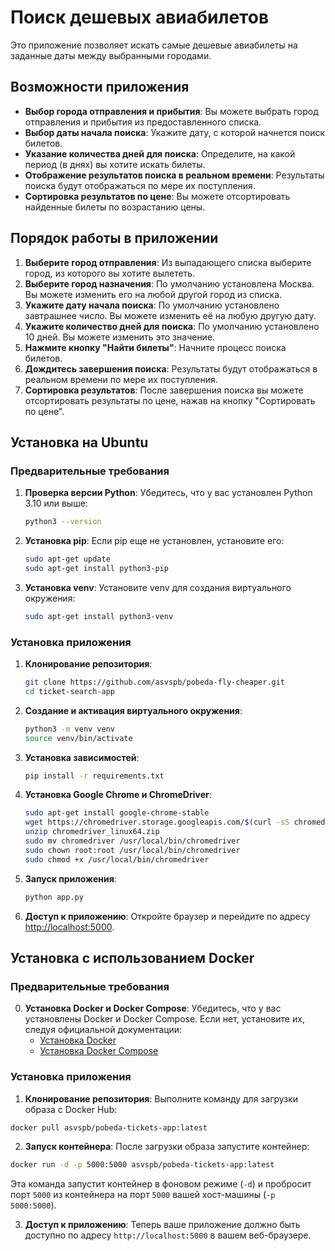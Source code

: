 # Поиск дешевых авиабилетов

Это приложение позволяет искать самые дешевые авиабилеты на заданные даты между выбранными городами.

## Возможности приложения

- **Выбор города отправления и прибытия**: Вы можете выбрать город отправления и прибытия из предоставленного списка.
- **Выбор даты начала поиска**: Укажите дату, с которой начнется поиск билетов.
- **Указание количества дней для поиска**: Определите, на какой период (в днях) вы хотите искать билеты.
- **Отображение результатов поиска в реальном времени**: Результаты поиска будут отображаться по мере их поступления.
- **Сортировка результатов по цене**: Вы можете отсортировать найденные билеты по возрастанию цены.

## Порядок работы в приложении

1. **Выберите город отправления**: Из выпадающего списка выберите город, из которого вы хотите вылететь.
2. **Выберите город назначения**: По умолчанию установлена Москва. Вы можете изменить его на любой другой город из списка.
3. **Укажите дату начала поиска**: По умолчанию установлено завтрашнее число. Вы можете изменить её на любую другую дату.
4. **Укажите количество дней для поиска**: По умолчанию установлено 10 дней. Вы можете изменить это значение.
5. **Нажмите кнопку "Найти билеты"**: Начните процесс поиска билетов.
6. **Дождитесь завершения поиска**: Результаты будут отображаться в реальном времени по мере их поступления.
7. **Сортировка результатов**: После завершения поиска вы можете отсортировать результаты по цене, нажав на кнопку "Сортировать по цене".

## Установка на Ubuntu

### Предварительные требования

1. **Проверка версии Python**: Убедитесь, что у вас установлен Python 3.10 или выше:

   ```bash
   python3 --version
   ```

2. **Установка pip**: Если pip еще не установлен, установите его:

   ```bash
   sudo apt-get update
   sudo apt-get install python3-pip
   ```

3. **Установка venv**: Установите venv для создания виртуального окружения:

   ```bash
   sudo apt-get install python3-venv
   ```

### Установка приложения

1. **Клонирование репозитория**:
   ```bash
   git clone https://github.com/asvspb/pobeda-fly-cheaper.git
   cd ticket-search-app
   ```

2. **Создание и активация виртуального окружения**:

   ```bash
   python3 -m venv venv
   source venv/bin/activate
   ```

3. **Установка зависимостей**:

   ```bash
   pip install -r requirements.txt
   ```

4. **Установка Google Chrome и ChromeDriver**:

   ```bash
   sudo apt-get install google-chrome-stable
   wget https://chromedriver.storage.googleapis.com/$(curl -sS chromedriver.storage.googleapis.com/LATEST_RELEASE)/chromedriver_linux64.zip
   unzip chromedriver_linux64.zip
   sudo mv chromedriver /usr/local/bin/chromedriver
   sudo chown root:root /usr/local/bin/chromedriver
   sudo chmod +x /usr/local/bin/chromedriver
   ```

5. **Запуск приложения**:

   ```bash
   python app.py
   ```

6. **Доступ к приложению**: Откройте браузер и перейдите по адресу [http://localhost:5000](http://localhost:5000).

## Установка с использованием Docker

### Предварительные требования

0. **Установка Docker и Docker Compose**: Убедитесь, что у вас установлены Docker и Docker Compose. Если нет, установите их, следуя официальной документации:
   - [Установка Docker](https://docs.docker.com/get-docker/)
   - [Установка Docker Compose](https://docs.docker.com/compose/install/)

### Установка приложения
1. **Клонирование репозитория**:
Выполните команду для загрузки образа с Docker Hub:

```bash
docker pull asvspb/pobeda-tickets-app:latest
```

2. **Запуск контейнера**:
После загрузки образа запустите контейнер:

```bash
docker run -d -p 5000:5000 asvspb/pobeda-tickets-app:latest
```
Эта команда запустит контейнер в фоновом режиме (`-d`) и пробросит порт `5000` из контейнера на порт `5000` вашей хост-машины (`-p 5000:5000`).

3. **Доступ к приложению**:
Теперь ваше приложение должно быть доступно по адресу `http://localhost:5000` в вашем веб-браузере.